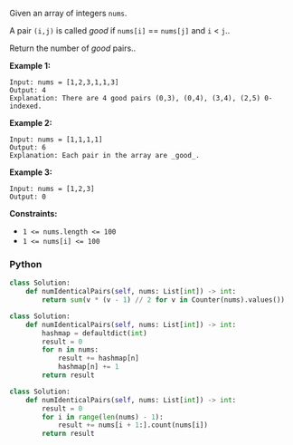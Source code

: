 
Given an array of integers `nums`.<br>

A pair `(i,j)` is called  _good_  if `nums[i]`  ==  `nums[j]`  and  `i`  <  `j`..<br>

Return the number of  _good_  pairs..<br>

**Example 1:**
```
Input: nums = [1,2,3,1,1,3]
Output: 4
Explanation: There are 4 good pairs (0,3), (0,4), (3,4), (2,5) 0-indexed.
```

**Example 2:**
```
Input: nums = [1,1,1,1]
Output: 6
Explanation: Each pair in the array are _good_.
```

**Example 3:**
```
Input: nums = [1,2,3]
Output: 0
```

**Constraints:**

-   `1 <= nums.length <= 100`
-   `1 <= nums[i] <= 100`

### Python

```python
class Solution:
    def numIdenticalPairs(self, nums: List[int]) -> int:
        return sum(v * (v - 1) // 2 for v in Counter(nums).values())
```

```python
class Solution:
    def numIdenticalPairs(self, nums: List[int]) -> int:
        hashmap = defaultdict(int)
        result = 0
        for n in nums:
            result += hashmap[n]
            hashmap[n] += 1
        return result
```

```python
class Solution:
    def numIdenticalPairs(self, nums: List[int]) -> int:
        result = 0
        for i in range(len(nums) - 1):
            result += nums[i + 1:].count(nums[i])
        return result
```
